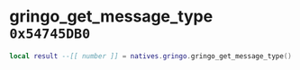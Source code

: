 # gringo_get_message_type `0x54745DB0`

```lua
local result --[[ number ]] = natives.gringo.gringo_get_message_type()
```